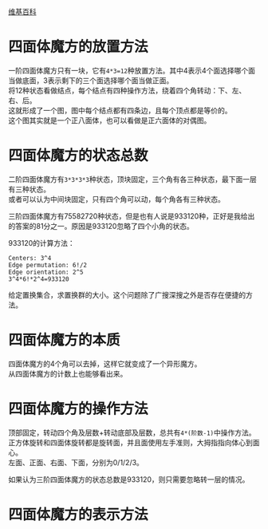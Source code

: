 [维基百科](https://zh.wikipedia.org/wiki/%E9%87%91%E5%AD%97%E5%A1%94%E9%AD%94%E6%96%B9)

# 四面体魔方的放置方法
一阶四面体魔方只有一块，它有`4*3=12`种放置方法。其中4表示4个面选择哪个面当做底面，3表示剩下的三个面选择哪个面当做正面。  
将12种状态看做结点，每个结点有四种操作方法，绕着四个角转动：下、左、右、后。  
这就形成了一个图，图中每个结点都有四条边，且每个顶点都是等价的。  
这个图其实就是一个正八面体，也可以看做是正六面体的对偶图。  


# 四面体魔方的状态总数
二阶四面体魔方有`3*3*3*3`种状态，顶块固定，三个角有各三种状态，最下面一层有三种状态。  
或者可以认为中间块固定，只有四个角可以动，每个角各有三种状态。  

三阶四面体魔方有75582720种状态，但是也有人说是933120种，正好是我给出的答案的81分之一。原因是933120忽略了四个小角的状态。  

933120的计算方法：
```
Centers: 3^4
Edge permutation: 6!/2
Edge orientation: 2^5
3^4*6!*2^4=933120
```

给定置换集合，求置换群的大小。这个问题除了广搜深搜之外是否存在便捷的方法。  

# 四面体魔方的本质
四面体魔方的4个角可以去掉，这样它就变成了一个异形魔方。  
从四面体魔方的计数上也能够看出来。  
# 四面体魔方的操作方法
顶部固定，转动四个角及层数+转动底部及层数，总共有`4*(阶数-1)`中操作方法。  
正方体旋转和四面体旋转都是旋转面，并且面使用左手准则，大拇指指向体心到面心。  
左面、正面、右面、下面，分别为0/1/2/3。  

如果认为三阶四面体魔方的状态总数是933120，则只需要忽略转一层的情况。  

# 四面体魔方的表示方法
[](./res/四面体魔方展开图.jpeg)

[](./res/diamond.jpeg)
